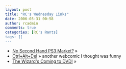 ```yaml
---
layout: post
title: "RC's Wednesday Links"
date: 2006-05-31 00:58
author: rcadmin
comments: true
categories: [RC's Rants]
tags: []
---
```

<ul>
<li><a href="http://www.kotaku.com/gaming/rumors/no-second-hand-ps3-market-176131.php" title="No Second Hand PS3 Market?">No Second Hand PS3 Market?</a> &raquo; </li>
<li><a href="http://cad-comic.com/comic.php?d=20060522" title="Ctrl+Alt+Del">Ctrl+Alt+Del</a> &raquo; another webcomic I thought was funny</li>
<li><a href="http://www.kotaku.com/gaming/top/the-wizards-coming-to-dvd-175835.php" title="The Wizard's Coming to DVD!">The Wizard's Coming to DVD!</a> &raquo; </li>
</ul>

